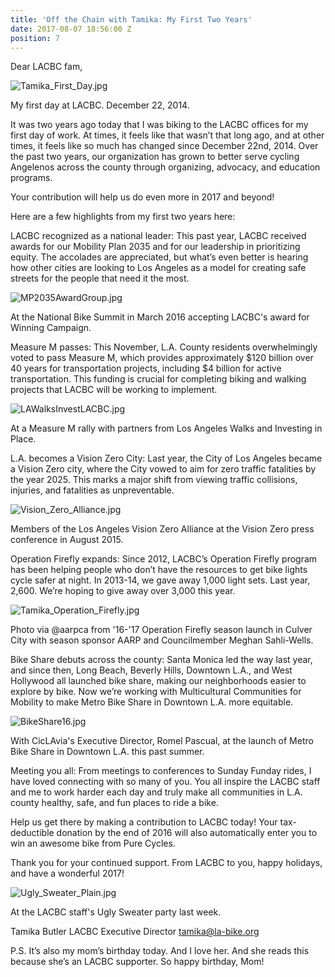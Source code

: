 ```yaml
---
title: 'Off the Chain with Tamika: My First Two Years'
date: 2017-08-07 18:56:00 Z
position: 7
---
```


Dear LACBC fam,

![Tamika_First_Day.jpg](/uploads/Tamika_First_Day.jpg)

My first day at LACBC. December 22, 2014.

It was two years ago today that I was biking to the LACBC offices for my first day of work. At times, it feels like that wasn’t that long ago, and at other times, it feels like so much has changed since December 22nd, 2014. Over the past two years, our organization has grown to better serve cycling Angelenos across the county through organizing, advocacy, and education programs.

Your contribution will help us do even more in 2017 and beyond!

Here are a few highlights from my first two years here:

LACBC recognized as a national leader: This past year, LACBC received awards for our Mobility Plan 2035 and for our leadership in prioritizing equity. The accolades are appreciated, but what’s even better is hearing how other cities are looking to Los Angeles as a model for creating safe streets for the people that need it the most.

![MP2035AwardGroup.jpg](/uploads/MP2035AwardGroup.jpg)

At the National Bike Summit in March 2016 accepting LACBC's award for Winning Campaign.

Measure M passes: This November, L.A. County residents overwhelmingly voted to pass Measure M, which provides approximately $120 billion over 40 years for transportation projects, including $4 billion for active transportation. This funding is crucial for completing biking and walking projects that LACBC will be working to implement.

![LAWalksInvestLACBC.jpg](/uploads/LAWalksInvestLACBC.jpg)

At a Measure M rally with partners from Los Angeles Walks and Investing in Place.

L.A. becomes a Vision Zero City: Last year, the City of Los Angeles became a Vision Zero city, where the City vowed to aim for zero traffic fatalities by the year 2025. This marks a major shift from viewing traffic collisions, injuries, and fatalities as unpreventable.

![Vision_Zero_Alliance.jpg](/uploads/Vision_Zero_Alliance.jpg)

Members of the Los Angeles Vision Zero Alliance at the Vision Zero press conference in August 2015.

Operation Firefly expands: Since 2012, LACBC’s Operation Firefly program has been helping people who don’t have the resources to get bike lights cycle safer at night. In 2013-14, we gave away 1,000 light sets. Last year, 2,600. We’re hoping to give away over 3,000 this year.

![Tamika_Operation_Firefly.jpg](/uploads/Tamika_Operation_Firefly.jpg)

Photo via @aarpca from '16-'17 Operation Firefly season launch in Culver City with season sponsor AARP and Councilmember Meghan Sahli-Wells.

Bike Share debuts across the county: Santa Monica led the way last year, and since then, Long Beach, Beverly Hills, Downtown L.A., and West Hollywood all launched bike share, making our neighborhoods easier to explore by bike. Now we’re working with Multicultural Communities for Mobility to make Metro Bike Share in Downtown L.A. more equitable.

![BikeShare16.jpg](/uploads/BikeShare16.jpg)

With CicLAvia's Executive Director, Romel Pascual, at the launch of Metro Bike Share in Downtown L.A. this past summer.

Meeting you all: From meetings to conferences to Sunday Funday rides, I have loved connecting with so many of you. You all inspire the LACBC staff and me to work harder each day and truly make all communities in L.A. county healthy, safe, and fun places to ride a bike.

Help us get there by making a contribution to LACBC today! Your tax-deductible donation by the end of 2016 will also automatically enter you to win an awesome bike from Pure Cycles.

Thank you for your continued support. From LACBC to you, happy holidays, and have a wonderful 2017!

![Ugly_Sweater_Plain.jpg](/uploads/Ugly_Sweater_Plain.jpg)

At the LACBC staff's Ugly Sweater party last week.

Tamika Butler
LACBC Executive Director
tamika@la-bike.org 

P.S. It’s also my mom’s birthday today. And I love her. And she reads this because she’s an LACBC supporter. So happy birthday, Mom!